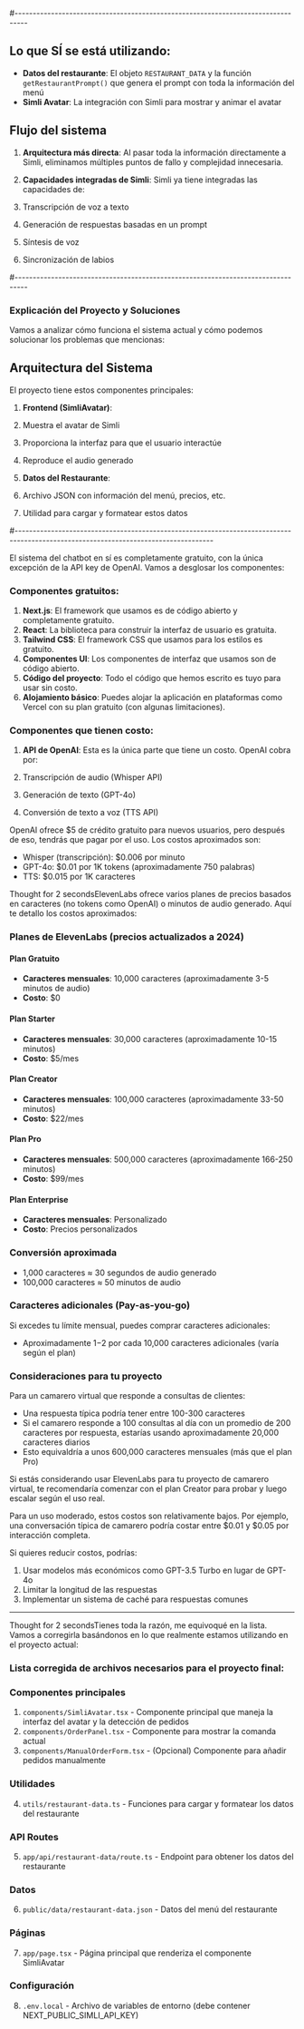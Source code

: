 #---------------------------------------------------------------------------------
## Lo que SÍ se está utilizando:

- **Datos del restaurante**: El objeto `RESTAURANT_DATA` y la función `getRestaurantPrompt()` que genera el prompt con toda la información del menú
- **Simli Avatar**: La integración con Simli para mostrar y animar el avatar


## Flujo del sistema

1. **Arquitectura más directa**: Al pasar toda la información directamente a Simli, eliminamos múltiples puntos de fallo y complejidad innecesaria.
2. **Capacidades integradas de Simli**: Simli ya tiene integradas las capacidades de:

1. Transcripción de voz a texto
2. Generación de respuestas basadas en un prompt
3. Síntesis de voz
4. Sincronización de labios

#---------------------------------------------------------------------------------
### Explicación del Proyecto y Soluciones

Vamos a analizar cómo funciona el sistema actual y cómo podemos solucionar los problemas que mencionas:

## Arquitectura del Sistema

El proyecto tiene estos componentes principales:

1. **Frontend (SimliAvatar)**:

1. Muestra el avatar de Simli
2. Proporciona la interfaz para que el usuario interactúe
3. Reproduce el audio generado

2. **Datos del Restaurante**:

1. Archivo JSON con información del menú, precios, etc.
2. Utilidad para cargar y formatear estos datos

#------------------------------------------------------------------------------------------------------------------------------------

El sistema del chatbot en sí es completamente gratuito, con la única excepción de la API key de OpenAI. Vamos a desglosar los componentes:

### Componentes gratuitos:

1. **Next.js**: El framework que usamos es de código abierto y completamente gratuito.
2. **React**: La biblioteca para construir la interfaz de usuario es gratuita.
3. **Tailwind CSS**: El framework CSS que usamos para los estilos es gratuito.
4. **Componentes UI**: Los componentes de interfaz que usamos son de código abierto.
5. **Código del proyecto**: Todo el código que hemos escrito es tuyo para usar sin costo.
6. **Alojamiento básico**: Puedes alojar la aplicación en plataformas como Vercel con su plan gratuito (con algunas limitaciones).


### Componentes que tienen costo:

1. **API de OpenAI**: Esta es la única parte que tiene un costo. OpenAI cobra por:

1. Transcripción de audio (Whisper API)
2. Generación de texto (GPT-4o)
3. Conversión de texto a voz (TTS API)

OpenAI ofrece $5 de crédito gratuito para nuevos usuarios, pero después de eso, tendrás que pagar por el uso. Los costos aproximados son:

- Whisper (transcripción): $0.006 por minuto
- GPT-4o: $0.01 por 1K tokens (aproximadamente 750 palabras)
- TTS: $0.015 por 1K caracteres

Thought for 2 secondsElevenLabs ofrece varios planes de precios basados en caracteres (no tokens como OpenAI) o minutos de audio generado. Aquí te detallo los costos aproximados:

### Planes de ElevenLabs (precios actualizados a 2024)

#### Plan Gratuito
- **Caracteres mensuales**: 10,000 caracteres (aproximadamente 3-5 minutos de audio)
- **Costo**: $0
#### Plan Starter
- **Caracteres mensuales**: 30,000 caracteres (aproximadamente 10-15 minutos)
- **Costo**: $5/mes
#### Plan Creator
- **Caracteres mensuales**: 100,000 caracteres (aproximadamente 33-50 minutos)
- **Costo**: $22/mes
#### Plan Pro
- **Caracteres mensuales**: 500,000 caracteres (aproximadamente 166-250 minutos)
- **Costo**: $99/mes
#### Plan Enterprise
- **Caracteres mensuales**: Personalizado
- **Costo**: Precios personalizados
### Conversión aproximada
- 1,000 caracteres ≈ 30 segundos de audio generado
- 100,000 caracteres ≈ 50 minutos de audio
### Caracteres adicionales (Pay-as-you-go)
Si excedes tu límite mensual, puedes comprar caracteres adicionales:
- Aproximadamente $1-$2 por cada 10,000 caracteres adicionales (varía según el plan)
### Consideraciones para tu proyecto
Para un camarero virtual que responde a consultas de clientes:
- Una respuesta típica podría tener entre 100-300 caracteres
- Si el camarero responde a 100 consultas al día con un promedio de 200 caracteres por respuesta, estarías usando aproximadamente 20,000 caracteres diarios
- Esto equivaldría a unos 600,000 caracteres mensuales (más que el plan Pro)

Si estás considerando usar ElevenLabs para tu proyecto de camarero virtual, te recomendaría comenzar con el plan Creator para probar y luego escalar según el uso real.

Para un uso moderado, estos costos son relativamente bajos. Por ejemplo, una conversación típica de camarero podría costar entre $0.01 y $0.05 por interacción completa.

Si quieres reducir costos, podrías:

1. Usar modelos más económicos como GPT-3.5 Turbo en lugar de GPT-4o
2. Limitar la longitud de las respuestas
3. Implementar un sistema de caché para respuestas comunes

--------------------------------------------------------------------

Thought for 2 secondsTienes toda la razón, me equivoqué en la lista. Vamos a corregirla basándonos en lo que realmente estamos utilizando en el proyecto actual:

### Lista corregida de archivos necesarios para el proyecto final:

### Componentes principales

1. `components/SimliAvatar.tsx` - Componente principal que maneja la interfaz del avatar y la detección de pedidos
2. `components/OrderPanel.tsx` - Componente para mostrar la comanda actual
3. `components/ManualOrderForm.tsx` - (Opcional) Componente para añadir pedidos manualmente


### Utilidades

4. `utils/restaurant-data.ts` - Funciones para cargar y formatear los datos del restaurante


### API Routes

5. `app/api/restaurant-data/route.ts` - Endpoint para obtener los datos del restaurante


### Datos

6. `public/data/restaurant-data.json` - Datos del menú del restaurante


### Páginas

7. `app/page.tsx` - Página principal que renderiza el componente SimliAvatar


### Configuración

8. `.env.local` - Archivo de variables de entorno (debe contener NEXT_PUBLIC_SIMLI_API_KEY)

